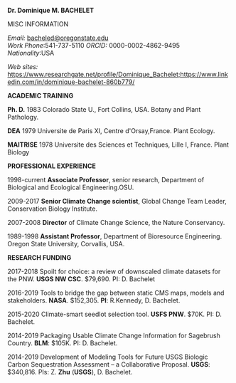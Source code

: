 **Dr. Dominique M. BACHELET**

 MISC INFORMATION

*Email:* bacheled@oregonstate.edu                                                         
*Work Phone*:541-737-5110
*ORCID:* 0000-0002-4862-9495                                                             
*Nationality*:USA

*Web sites:* https://www.researchgate.net/profile/Dominique_Bachelet;https://www.linkedin.com/in/dominique-bachelet-860b779/

 

**ACADEMIC TRAINING**

**Ph. D.**             1983    Colorado State U., Fort Collins, USA. Botany and Plant Pathology.  

**DEA**                1979    Universite de Paris XI, Centre d'Orsay,France. Plant Ecology.

**MAITRISE**           1978    Universite des Sciences et Techniques, Lille I, France. Plant Biology

 

**PROFESSIONAL EXPERIENCE**

1998-current    **Associate Professor**, senior research, Department of Biological and Ecological Engineering.OSU.

2009-2017       **Senior Climate Change scientist**, Global Change Team Leader, Conservation Biology Institute.

2007-2008       **Director** of Climate Change Science, the Nature Conservancy.

1989-1998       **Assistant Professor**, Department of Bioresource Engineering. Oregon State University, Corvallis, USA.

 

**RESEARCH FUNDING**

2017-2018       Spoilt for choice: a review of downscaled climate datasets for the PNW. **USGS NW CSC**. $79,690. PI: D. Bachelet

2016-2019       Tools to bridge the gap between static CMS maps, models and stakeholders. **NASA**. $152,305. **PI**: R.Kennedy, D. Bachelet.

2015-2020       Climate-smart seedlot selection tool. **USFS PNW**. $70K. PI: D. Bachelet. 

2014-2019       Packaging Usable Climate Change Information for Sagebrush Country. **BLM**: $105K. PI: D. Bachelet.

2014-2019       Development of Modeling Tools for Future USGS Biologic Carbon Sequestration Assessment – a Collaborative Proposal. **USGS**: $340,816. PIs: Z. **Zhu** (**USGS**), D. Bachelet.
